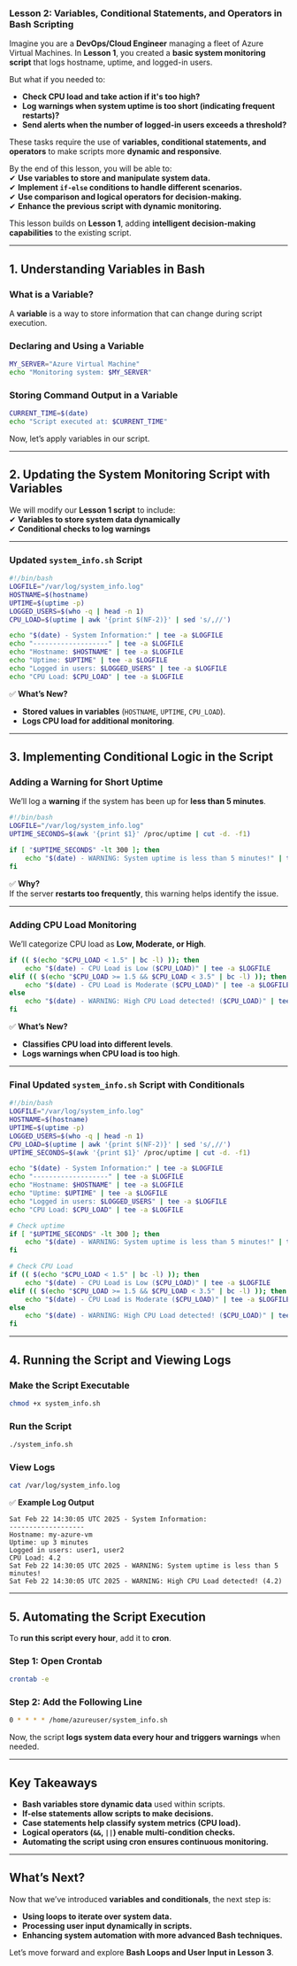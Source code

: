 ### **Lesson 2: Variables, Conditional Statements, and Operators in Bash Scripting**  

Imagine you are a **DevOps/Cloud Engineer** managing a fleet of Azure Virtual Machines. In **Lesson 1**, you created a **basic system monitoring script** that logs hostname, uptime, and logged-in users.  

But what if you needed to:  
- **Check CPU load and take action if it's too high?**  
- **Log warnings when system uptime is too short (indicating frequent restarts)?**  
- **Send alerts when the number of logged-in users exceeds a threshold?**  

These tasks require the use of **variables, conditional statements, and operators** to make scripts more **dynamic and responsive**.

By the end of this lesson, you will be able to:  
✔ **Use variables to store and manipulate system data.**  
✔ **Implement `if-else` conditions to handle different scenarios.**  
✔ **Use comparison and logical operators for decision-making.**  
✔ **Enhance the previous script with dynamic monitoring.**  

This lesson builds on **Lesson 1**, adding **intelligent decision-making capabilities** to the existing script.

---

## **1. Understanding Variables in Bash**  

### **What is a Variable?**  
A **variable** is a way to store information that can change during script execution.  

### **Declaring and Using a Variable**  
```bash
MY_SERVER="Azure Virtual Machine"
echo "Monitoring system: $MY_SERVER"
```

### **Storing Command Output in a Variable**  
```bash
CURRENT_TIME=$(date)
echo "Script executed at: $CURRENT_TIME"
```

Now, let’s apply variables in our script.

---

## **2. Updating the System Monitoring Script with Variables**  

We will modify our **Lesson 1 script** to include:  
✔ **Variables to store system data dynamically**  
✔ **Conditional checks to log warnings**  

---

### **Updated `system_info.sh` Script**
```bash
#!/bin/bash
LOGFILE="/var/log/system_info.log"
HOSTNAME=$(hostname)
UPTIME=$(uptime -p)
LOGGED_USERS=$(who -q | head -n 1)
CPU_LOAD=$(uptime | awk '{print $(NF-2)}' | sed 's/,//')

echo "$(date) - System Information:" | tee -a $LOGFILE
echo "-------------------" | tee -a $LOGFILE
echo "Hostname: $HOSTNAME" | tee -a $LOGFILE
echo "Uptime: $UPTIME" | tee -a $LOGFILE
echo "Logged in users: $LOGGED_USERS" | tee -a $LOGFILE
echo "CPU Load: $CPU_LOAD" | tee -a $LOGFILE
```

✅ **What’s New?**  
- **Stored values in variables** (`HOSTNAME`, `UPTIME`, `CPU_LOAD`).  
- **Logs CPU load for additional monitoring**.  

---

## **3. Implementing Conditional Logic in the Script**  

### **Adding a Warning for Short Uptime**  
We’ll log a **warning** if the system has been up for **less than 5 minutes**.

```bash
#!/bin/bash
LOGFILE="/var/log/system_info.log"
UPTIME_SECONDS=$(awk '{print $1}' /proc/uptime | cut -d. -f1)

if [ "$UPTIME_SECONDS" -lt 300 ]; then
    echo "$(date) - WARNING: System uptime is less than 5 minutes!" | tee -a $LOGFILE
fi
```

✅ **Why?**  
If the server **restarts too frequently**, this warning helps identify the issue.

---

### **Adding CPU Load Monitoring**  
We’ll categorize CPU load as **Low, Moderate, or High**.

```bash
if (( $(echo "$CPU_LOAD < 1.5" | bc -l) )); then
    echo "$(date) - CPU Load is Low ($CPU_LOAD)" | tee -a $LOGFILE
elif (( $(echo "$CPU_LOAD >= 1.5 && $CPU_LOAD < 3.5" | bc -l) )); then
    echo "$(date) - CPU Load is Moderate ($CPU_LOAD)" | tee -a $LOGFILE
else
    echo "$(date) - WARNING: High CPU Load detected! ($CPU_LOAD)" | tee -a $LOGFILE
fi
```

✅ **What’s New?**  
- **Classifies CPU load into different levels**.  
- **Logs warnings when CPU load is too high**.  

---

### **Final Updated `system_info.sh` Script with Conditionals**
```bash
#!/bin/bash
LOGFILE="/var/log/system_info.log"
HOSTNAME=$(hostname)
UPTIME=$(uptime -p)
LOGGED_USERS=$(who -q | head -n 1)
CPU_LOAD=$(uptime | awk '{print $(NF-2)}' | sed 's/,//')
UPTIME_SECONDS=$(awk '{print $1}' /proc/uptime | cut -d. -f1)

echo "$(date) - System Information:" | tee -a $LOGFILE
echo "-------------------" | tee -a $LOGFILE
echo "Hostname: $HOSTNAME" | tee -a $LOGFILE
echo "Uptime: $UPTIME" | tee -a $LOGFILE
echo "Logged in users: $LOGGED_USERS" | tee -a $LOGFILE
echo "CPU Load: $CPU_LOAD" | tee -a $LOGFILE

# Check uptime
if [ "$UPTIME_SECONDS" -lt 300 ]; then
    echo "$(date) - WARNING: System uptime is less than 5 minutes!" | tee -a $LOGFILE
fi

# Check CPU Load
if (( $(echo "$CPU_LOAD < 1.5" | bc -l) )); then
    echo "$(date) - CPU Load is Low ($CPU_LOAD)" | tee -a $LOGFILE
elif (( $(echo "$CPU_LOAD >= 1.5 && $CPU_LOAD < 3.5" | bc -l) )); then
    echo "$(date) - CPU Load is Moderate ($CPU_LOAD)" | tee -a $LOGFILE
else
    echo "$(date) - WARNING: High CPU Load detected! ($CPU_LOAD)" | tee -a $LOGFILE
fi
```

---

## **4. Running the Script and Viewing Logs**  

### **Make the Script Executable**
```bash
chmod +x system_info.sh
```

### **Run the Script**
```bash
./system_info.sh
```

### **View Logs**
```bash
cat /var/log/system_info.log
```

✅ **Example Log Output**
```
Sat Feb 22 14:30:05 UTC 2025 - System Information:
-------------------
Hostname: my-azure-vm
Uptime: up 3 minutes
Logged in users: user1, user2
CPU Load: 4.2
Sat Feb 22 14:30:05 UTC 2025 - WARNING: System uptime is less than 5 minutes!
Sat Feb 22 14:30:05 UTC 2025 - WARNING: High CPU Load detected! (4.2)
```

---

## **5. Automating the Script Execution**  

To **run this script every hour**, add it to **cron**.

### **Step 1: Open Crontab**
```bash
crontab -e
```

### **Step 2: Add the Following Line**
```bash
0 * * * * /home/azureuser/system_info.sh
```

Now, the script **logs system data every hour and triggers warnings** when needed.

---

## **Key Takeaways**  

- **Bash variables store dynamic data** used within scripts.  
- **If-else statements allow scripts to make decisions.**  
- **Case statements help classify system metrics (CPU load).**  
- **Logical operators (`&&`, `||`) enable multi-condition checks.**  
- **Automating the script using cron ensures continuous monitoring.**  

---

## **What’s Next?**  

Now that we’ve introduced **variables and conditionals**, the next step is:  

- **Using loops to iterate over system data.**  
- **Processing user input dynamically in scripts.**  
- **Enhancing system automation with more advanced Bash techniques.**  

Let’s move forward and explore **Bash Loops and User Input in Lesson 3**.
